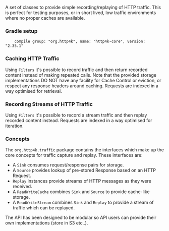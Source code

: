 A set of classes to provide simple recording/replaying of HTTP traffic. This is perfect for testing purposes, or in short lived, low traffic environments where no proper caches are available.

### Gradle setup
```
    compile group: "org.http4k", name: "http4k-core", version: "2.35.1"
```

### Caching HTTP Traffic 

Using `Filters` it's possible to record traffic and then return recorded content instead of making repeated calls. Note that the provided storage 
implementations DO NOT have any facility for Cache Control or eviction, or respect any response headers around caching. Requests are indexed in a way optimised for retrieval.

<script src="https://gist-it.appspot.com/https://github.com/http4k/http4k/blob/master/src/docs/cookbook/record_and_replay/example_cache.kt"></script>

### Recording Streams of HTTP Traffic 

Using `Filters` it's possible to record a stream traffic and then replay recorded content instead. Requests are indexed in a way optimised for iteration.


<script src="https://gist-it.appspot.com/https://github.com/http4k/http4k/blob/master/src/docs/cookbook/record_and_replay/example_stream.kt"></script>

### Concepts

The `org.http4k.traffic` package contains the interfaces which make up the core concepts for traffic capture and replay. These interfaces are:

- A `Sink` consumes request/response pairs for storage. 
- A `Source` provides lookup of pre-stored Response based on an HTTP Request.
- `Replay` instances provide streams of HTTP messages as they were received.
- A `ReadWriteCache` combines `Sink` and `Source` to provide cache-like storage.
- A `ReadWriteStream` combines `Sink` and `Replay` to provide a stream of traffic which can be replayed.

The API has been designed to be modular so API users can provide their own implementations (store in S3 etc..).
